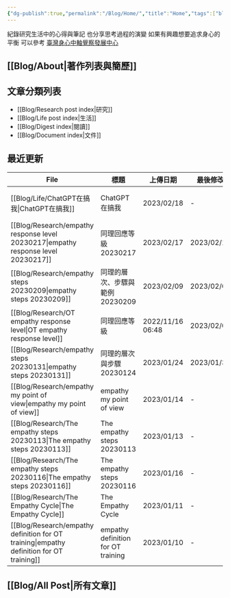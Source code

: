 ```yaml
---
{"dg-publish":true,"permalink":"/Blog/Home/","title":"Home","tags":["blog","gardenEntry","gardenEntry","gardenEntry","gardenEntry","gardenEntry","gardenEntry","gardenEntry","gardenEntry","gardenEntry","gardenEntry","gardenEntry","gardenEntry","gardenEntry","gardenEntry","gardenEntry","gardenEntry","gardenEntry"]}
---
```



紀錄研究生活中的心得與筆記
也分享思考過程的演變
如果有興趣想要追求身心的平衡
可以參考 [臺灣身心中軸覺察發展中心](https:bmaa.tw)


## [[Blog/About\|著作列表與簡歷]]

## 文章分類列表

- [[Blog/Research post index\|研究]]
- [[Blog/Life post index\|生活]]
- [[Blog/Digest index\|閱讀]]
- [[Blog/Document index\|文件]]

## 最近更新

| File                                                                                        | 標題                                 | 上傳日期              | 最後修改       | 類別                                       |
| ------------------------------------------------------------------------------------------- | ---------------------------------- | ----------------- | ---------- | ---------------------------------------- |
| [[Blog/Life/ChatGPT在搞我\|ChatGPT在搞我]]                                                     | ChatGPT在搞我                         | 2023/02/18        | \-         | <ul><li>blog</li><li>life</li></ul>      |
| [[Blog/Research/empathy response level 20230217\|empathy response level 20230217]]       | 同理回應等級 20230217                    | 2023/02/17        | 2023/02/17 | <ul><li>blog</li><li>reseaerch</li></ul> |
| [[Blog/Research/empathy steps 20230209\|empathy steps 20230209]]                         | 同理的層次、步驟與範例 20230209               | 2023/02/09        | 2023/02/09 | <ul><li>blog</li><li>research</li></ul>  |
| [[Blog/Research/OT empathy response level\|OT empathy response level]]                   | 同理回應等級                             | 2022/11/16  06:48 | 2023/02/03 | \-                                       |
| [[Blog/Research/empathy steps 20230131\|empathy steps 20230131]]                         | 同理的層次與步驟 20230124                  | 2023/01/24        | 2023/01/31 | blog                                     |
| [[Blog/Research/empathy my point of view\|empathy my point of view]]                     | empathy my point of view           | 2023/01/14        | \-         | blog                                     |
| [[Blog/Research/The empathy steps 20230113\|The empathy steps 20230113]]                 | The empathy steps 20230113         | 2023/01/13        | \-         | blog                                     |
| [[Blog/Research/The empathy steps 20230116\|The empathy steps 20230116]]                 | The empathy steps 20230116         | 2023/01/16        | \-         | blog                                     |
| [[Blog/Research/The Empathy Cycle\|The Empathy Cycle]]                                   | The Empathy Cycle                  | 2023/01/11        | \-         | blog                                     |
| [[Blog/Research/empathy definition for OT training\|empathy definition for OT training]] | empathy definition for OT training | 2023/01/10        | \-         | blog                                     |


## [[Blog/All Post\|所有文章]]



